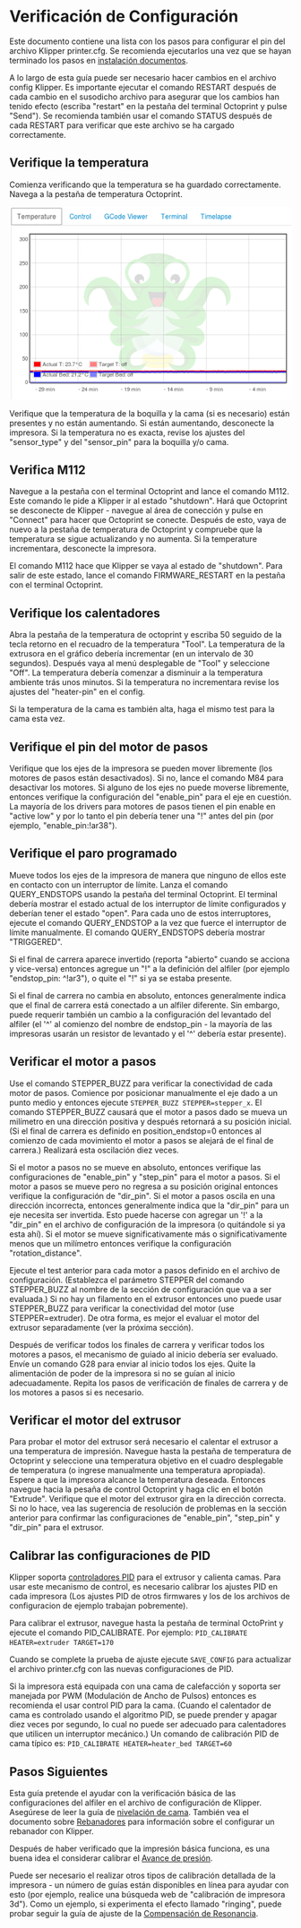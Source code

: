 # Verificación de Configuración

Este documento contiene una lista con los pasos para configurar el pin del archivo Klipper printer.cfg. Se recomienda ejecutarlos una vez que se hayan terminado los pasos en [instalación documentos](installation.md).

A lo largo de esta guía puede ser necesario hacer cambios en el archivo config Klipper. Es importante ejecutar el comando RESTART después de cada cambio en el susodicho archivo para asegurar que los cambios han tenido efecto (escriba "restart" en la pestaña del terminal Octoprint y pulse "Send"). Se recomienda también usar el comando STATUS después de cada RESTART para verificar que este archivo se ha cargado correctamente.

## Verifique la temperatura

Comienza verificando que la temperatura se ha guardado correctamente. Navega a la pestaña de temperatura Octoprint.

![temperatura-octoprint](img/octoprint-temperature.png)

Verifique que la temperatura de la boquilla y la cama (si es necesario) están presentes y no están aumentando. Si están aumentando, desconecte la impresora. Si la temperatura no es exacta, revise los ajustes del "sensor_type" y del "sensor_pin" para la boquilla y/o cama.

## Verifica M112

Navegue a la pestaña con el terminal Octoprint and lance el comando M112. Este comando le pide a Klipper ir al estado "shutdown". Hará que Octoprint se desconecte de Klipper - navegue al área de conección y pulse en "Connect" para hacer que Octoprint se conecte. Después de esto, vaya de nuevo a la pestaña de temperatura de Octoprint y compruebe que la temperatura se sigue actualizando y no aumenta. Si la temperature incrementara, desconecte la impresora.

El comando M112 hace que Klipper se vaya al estado de "shutdown". Para salir de este estado, lance el comando FIRMWARE_RESTART en la pestaña con el terminal Octoprint.

## Verifique los calentadores

Abra la pestaña de la temperatura de octoprint y escriba 50 seguido de la tecla retorno en el recuadro de la temperatura "Tool". La temperatura de la extrusora en el gráfico debería incrementar (en un intervalo de 30 segundos). Después vaya al menú desplegable de "Tool" y seleccione "Off". La temperatura debería comenzar a disminuir a la temperatura ambiente trás unos minutos. Si la temperatura no incrementara revise los ajustes del "heater-pin" en el config.

Si la temperatura de la cama es también alta, haga el mismo test para la cama esta vez.

## Verifique el pin del motor de pasos

Verifique que los ejes de la impresora se pueden mover libremente (los motores de pasos están desactivados). Si no, lance el comando M84 para desactivar los motores. Si alguno de los ejes no puede moverse libremente, entonces verifique la configuración del "enable_pin" para el eje en cuestión. La mayoría de los drivers para motores de pasos tienen el pin enable en "active low" y por lo tanto el pin debería tener una "!" antes del pin (por ejemplo, "enable_pin:!ar38").

## Verifique el paro programado

Mueve todos los ejes de la impresora de manera que ninguno de ellos este en contacto con un interruptor de límite. Lanza el comando QUERY_ENDSTOPS usando la pestaña del terminal Octoprint. El terminal debería mostrar el estado actual de los interruptor de límite configurados y deberían tener el estado "open". Para cada uno de estos interruptores, ejecute el comando QUERY_ENDSTOP a la vez que fuerce el interruptor de límite manualmente. El comando QUERY_ENDSTOPS debería mostrar "TRIGGERED".

Si el final de carrera aparece invertido (reporta "abierto" cuando se acciona y vice-versa) entonces agregue un "!" a la definición del alfiler (por ejemplo "endstop_pin: ^!ar3"), o quite el "!" si ya se estaba presente.

Si el final de carrera no cambia en absoluto, entonces generalmente indica que el final de carrera está conectado a un alfiler diferente. Sin embargo, puede requerir también un cambio a la configuración del levantado del alfiler (el '^' al comienzo del nombre de endstop_pin - la mayoría de las impresoras usarán un resistor de levantado y el '^' debería estar presente).

## Verificar el motor a pasos

Use el comando STEPPER_BUZZ para verificar la conectividad de cada motor de pasos. Comience por posicionar manualmente el eje dado a un punto medio y entonces ejecute `STEPPER_BUZZ STEPPER=stepper_x`. El comando STEPPER_BUZZ causará que el motor a pasos dado se mueva un milímetro en una dirección positiva y después retornará a su posición inicial. (Si el final de carrera es definido en position_endstop=0 entonces al comienzo de cada movimiento el motor a pasos se alejará de el final de carrera.) Realizará esta oscilación diez veces.

Si el motor a pasos no se mueve en absoluto, entonces verifique las configuraciones de "enable_pin" y "step_pin" para el motor a pasos. Si el motor a pasos se mueve pero no regresa a su posición original entonces verifique la configuración de "dir_pin". Si el motor a pasos oscila en una dirección incorrecta, entonces generalmente indica que la "dir_pin" para un eje necesita ser invertida. Esto puede hacerse con agregar un '!' a la "dir_pin" en el archivo de configuración de la impresora (o quitándole si ya esta ahí). Si el motor se mueve significativamente más o significativamente menos que un milímetro entonces verifique la configuración "rotation_distance".

Ejecute el test anterior para cada motor a pasos definido en el archivo de configuración. (Establezca el parámetro STEPPER del comando STEPPER_BUZZ al nombre de la sección de configuración que va a ser evaluada.) Si no hay un filamento en el extrusor entonces uno puede usar STEPPER_BUZZ para verificar la conectividad del motor (use STEPPER=extruder). De otra forma, es mejor el evaluar el motor del extrusor separadamente (ver la próxima sección).

Después de verificar todos los finales de carrera y verificar todos los motores a pasos, el mecanismo de guiado al inicio debería ser evaluado. Envíe un comando G28 para enviar al inicio todos los ejes. Quite la alimentación de poder de la impresora si no se guían al inicio adecuadamente. Repita los pasos de verificación de finales de carrera y de los motores a pasos si es necesario.

## Verificar el motor del extrusor

Para probar el motor del extrusor será necesario el calentar el extrusor a una temperatura de impresión. Navegue hasta la pestaña de temperatura de Octoprint y seleccione una temperatura objetivo en el cuadro desplegable de temperatura (o ingrese manualmente una temperatura apropiada). Espere a que la impresora alcance la temperatura deseada. Entonces navegue hacia la pesaña de control Octoprint y haga clic en el botón "Extrude". Verifique que el motor del extrusor gira en la dirección correcta. Si no lo hace, vea las sugerencia de resolución de problemas en la sección anterior para confirmar las configuraciones de "enable_pin", "step_pin" y "dir_pin" para el extrusor.

## Calibrar las configuraciones de PID

Klipper soporta [controladores PID](https://es.wikipedia.org/wiki/Controlador_PID) para el extrusor y calienta camas. Para usar este mecanismo de control, es necesario calibrar los ajustes PID en cada impresora (Los ajustes PID de otros firmwares y los de los archivos de configuracion de ejemplo trabajan pobremente).

Para calibrar el extrusor, navegue hasta la pestaña de terminal OctoPrint y ejecute el comando PID_CALIBRATE. Por ejemplo: `PID_CALIBRATE HEATER=extruder TARGET=170`

Cuando se complete la prueba de ajuste ejecute `SAVE_CONFIG` para actualizar el archivo printer.cfg con las nuevas configuraciones de PID.

Si la impresora está equipada con una cama de calefacción y soporta ser manejada por PWM (Modulación de Ancho de Pulsos) entonces es recomienda el usar control PID para la cama. (Cuando el calentador de cama es controlado usando el algoritmo PID, se puede prender y apagar diez veces por segundo, lo cual no puede ser adecuado para calentadores que utilicen un interruptor mecánico.) Un comando de calibración PID de cama típico es: `PID_CALIBRATE HEATER=heater_bed TARGET=60`

## Pasos Siguientes

Esta guía pretende el ayudar con la verificación básica de las configuraciones del alfiler en el archivo de configuración de Klipper. Asegúrese de leer la guía de [nivelación de cama](Bed_Level.md). También vea el documento sobre [Rebanadores](Slicers.md) para información sobre el configurar un rebanador con Klipper.

Después de haber verificado que la impresión básica funciona, es una buena idea el considerar calibrar el [Avance de presión](Pressure_Advance.md).

Puede ser necesario el realizar otros tipos de calibración detallada de la impresora - un número de guías están disponibles en línea para ayudar con esto (por ejemplo, realice una búsqueda web de "calibración de impresora 3d"). Como un ejemplo, si experimenta el efecto llamado "ringing", puede probar seguir la guía de ajuste de la [Compensación de Resonancia](Resonance_Compensation.md).
